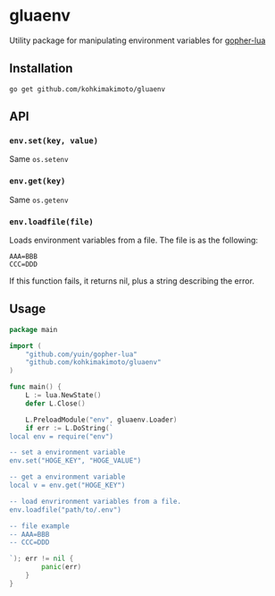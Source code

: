 # gluaenv

Utility package for manipulating environment variables for [gopher-lua](https://github.com/yuin/gopher-lua)

## Installation

```
go get github.com/kohkimakimoto/gluaenv
```

## API

### `env.set(key, value)`

Same `os.setenv`

### `env.get(key)`

Same `os.getenv`

### `env.loadfile(file)`

Loads environment variables from a file. The file is as the following:

```
AAA=BBB
CCC=DDD
```

If this function fails, it returns nil, plus a string describing the error.

## Usage

```go
package main

import (
    "github.com/yuin/gopher-lua"
    "github.com/kohkimakimoto/gluaenv"
)

func main() {
    L := lua.NewState()
    defer L.Close()

    L.PreloadModule("env", gluaenv.Loader)
    if err := L.DoString(`
local env = require("env")

-- set a environment variable
env.set("HOGE_KEY", "HOGE_VALUE")

-- get a environment variable
local v = env.get("HOGE_KEY")

-- load envrironment variables from a file.
env.loadfile("path/to/.env")

-- file example
-- AAA=BBB
-- CCC=DDD

`); err != nil {
        panic(err)
    }
}
```
